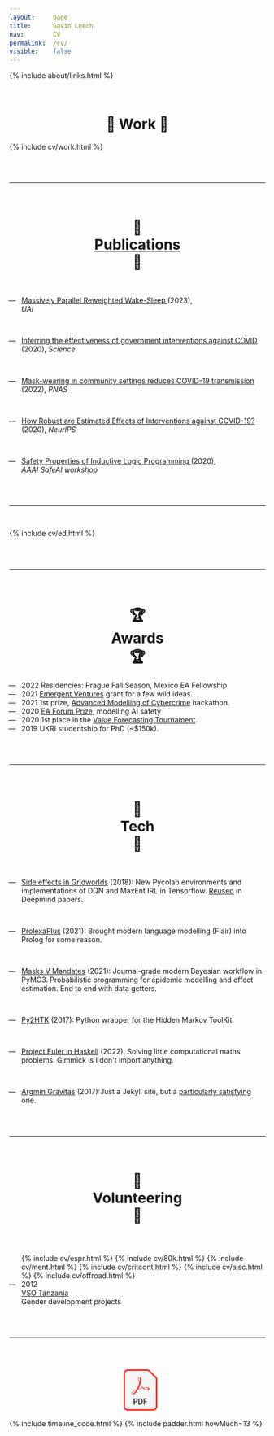 ```yaml
---
layout: 	page
title: 		Gavin Leech
nav: 		CV
permalink:	/cv/
visible:	false
---
```


{%  include about/links.html  %}


<br>

<center>
  <h1 class="titl">
    💪 Work 💪
  </h1>
</center>

{%  include cv/work.html  %}

<br><br>

<hr />

<br>


<center>
  <h1 class="titl">
    📃
    <br class="break">
    <a class="pubs" href="/researches">Publications</a>
    <br class="break">
    📃
  </h1>
</center>

<br>

* <time>
    <a class="noline" href="/researches">
      Massively Parallel Reweighted Wake-Sleep
    </a>
    <span style="font-weight: normal;">
      (2023),<br>
      <i>UAI</i>
    </span>
<br>

* <time>
      <a class="noline" href="/researches">Inferring the effectiveness of government interventions against COVID</a>
        <br><span style="font-weight: normal;">(2020),
      <i>Science</i>
    </span>
  </time> 
<br>

* <time>
      <a class="noline" href="/researches">Mask-wearing in community settings reduces COVID-19 transmission</a>
      <br><span style="font-weight: normal;">(2022), <i>PNAS</i> </span> 
  </time> 
<br>

* <time>
      <a class="noline" href="/researches">How Robust are Estimated Effects of Interventions against COVID-19?</a>
        <br><span style="font-weight: normal;">(2020), <i>NeurIPS</i>
      </span>
  </time> 
<br>

* <time>
    <a class="noline" href="/researches">
      Safety Properties of Inductive Logic Programming
    </a>
    <span style="font-weight: normal;">
      (2020),<br>
      <i>AAAI SafeAI workshop</i>
    </span>
  

<br><br>

<hr />

<br>

{%  include cv/ed.html  %}



<br><br>

<hr />

<br>

<center>
  <h1 class="titl">
    🏆
    <br class="break">
    Awards
    <br class="break">
    🏆
  </h1>
</center>


<section class="timeline cv prize">
  <ul>
<!--      <li>
      <div>
        <time>
          2022
        </time>
        Open Philanthropy Early Career Funding
      </div>
    </li> 
-->
    <!--  -->
     <li>
      <div>
        <time>
          2022
        </time>
        Residencies: Prague Fall Season, Mexico EA Fellowship
      </div>
    </li>
<!--  -->
<!--  -->
     <li>
      <div>
        <time>
          2021
        </time>
        <a href="{{tc}}">Emergent Ventures</a> grant for a few wild ideas.
      </div>
    </li>
    <!--  -->
    <li>
      <div>
        <time>
          2021
        </time>
        1st prize, <a href="{{amoc}}">Advanced Modelling of Cybercrime</a> hackathon.
      </div>
    </li>
    <!--  -->
    <li>
      <div>
        <time>
          2020
        </time>
        <a href="{{aiac}}">EA Forum Prize</a>, modelling AI safety
      </div>
    </li>
    <!--  -->
    <li>
      <div>
        <time>
          2020
        </time>
        1st place in the <a href="{{vtf}}">Value Forecasting Tournament</a>.
      </div>
    </li>
    <!--  -->
    <li>
      <div>
        <time>
          2019
        </time>
        UKRI studentship for PhD (~$150k).
      </div>
    </li>

</ul>
</section>


<br><br>

<hr />

<br>


<center>
  <h1 class="titl">
   🐞
   <br class="break">
   Tech
   <br class="break">
   🐞 
  </h1>
  <br>
</center>


* <time><a href="/grids">Side effects in Gridworlds</a> (2018):</time> New Pycolab environments and implementations of DQN and MaxEnt IRL in Tensorflow. <a href="{{citess}}">Reused</a> in Deepmind papers.

<br>

* <time><a href="{{prolexa}}">ProlexaPlus</a> (2021):</time>
Brought modern language modelling (Flair) into Prolog for some reason.

<br>

* <time><a href="{{masksman}}">Masks V Mandates</a> (2021):</time>
Journal-grade modern Bayesian workflow in PyMC3. Probabilistic programming for epidemic modelling and effect estimation. End to end with data getters.

<br>

* <time><a href="{{htk}}">Py2HTK</a> (2017):</time>
Python wrapper for the Hidden Markov ToolKit.

<br>

* <time><a href="{{euler}}">Project Euler in Haskell</a> (2022):</time>
Solving little computational maths problems. Gimmick is I don't import anything.


<br>

* <time><a href="{{argg}}">Argmin Gravitas</a> (2017):</time>Just a Jekyll site, but a <a href="/colophon">particularly satisfying</a> one.

<br><br>

<hr />

<br>


<!-- <center>
  <h1>
  &nbsp;&nbsp;
   📈 Stats 📈 
  </h1>
  Brier score 
  Start <a href="{{g}}">reviewing</a> everything I read.<br>
</center>
 -->

<!-- <br>

<hr />

<br>
 -->
<center>
  <h1 class="titl">

  🙋 
  <br class="break">
  Volunteering 
  <br class="break">
  🙋
  </h1>
</center>

<br>

<section class="timeline cv vol">
  <ul>
    {%  include cv/espr.html  %}
    {%  include cv/80k.html  %}
    {%  include cv/ment.html  %}
    {%  include cv/critcont.html  %}
    {%  include cv/aisc.html  %}
    {%  include cv/offroad.html  %}
    <!--  -->
    <li>
      <div>
        <time>
          2012
          <br class="break">
          <a class="org" href="{{vso}}">VSO Tanzania</a>
          <br>
        </time>
          <span style="font-weight: normal;">Gender development projects</span>
          <br class="break">
      </div>
    </li>
</ul>
</section>

<br><br>

<hr />

<br><br>

<center>
  &nbsp;&nbsp;
  <a target="_blank" href="/cv.pdf">
     <img width="13%"  src="/img/PDF_file_icon.svg" />
  </a>
</center>


<style>
  .pubs:hover {
    color: #006800
  }

  ul {
    list-style-type: '—   ';
  }

  .ui-accordion .ui-accordion-header {
    font-size: 160% !important;
  }

  #nowacc {
    background-color: cornflowerblue !important;
    border:  4px solid #000;
    border-bottom-left-radius: 0;
    border-bottom-right-radius: 0;
    border-top-left-radius: 0;
    border-top-right-radius: 0;
    padding: 0.5em;
  }

  .ui-icon-triangle-1-e, .ui-icon-triangle-1-s {
    transform: scale(3.5);
    margin-right: 10px;
    margin-left: 15px;
  }

  .ui-icon-triangle-1-s {
    transform: scale(3.5);
    margin-left: 20px;
    margin-right: 10px;
  } 
  



</style>

{%	include timeline_code.html		%}
{%  include padder.html   howMuch=13  %}
